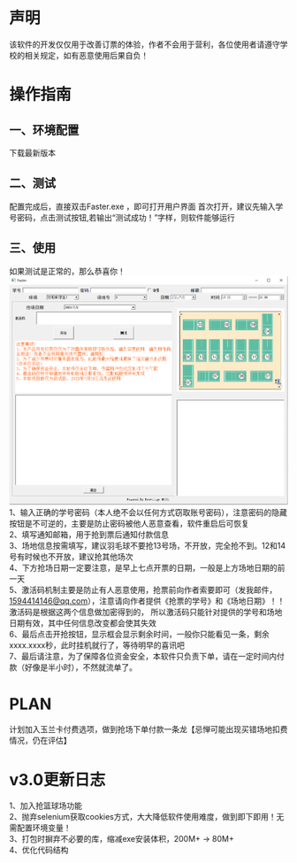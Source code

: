 # 声明  
该软件的开发仅仅用于改善订票的体验，作者不会用于营利，各位使用者请遵守学校的相关规定，如有恶意使用后果自负！  


# 操作指南
## 一、环境配置  
下载最新版本
## 二、测试
配置完成后，直接双击Faster.exe ，即可打开用户界面
首次打开，建议先输入学号密码，点击测试按钮,若输出“测试成功！”字样，则软件能够运行
## 三、使用
如果测试是正常的，那么恭喜你！ 
                              ![界面](picture/2.PNG)
1、输入正确的学号密码（本人绝不会以任何方式窃取账号密码），注意密码的隐藏按钮是不可逆的，主要是防止密码被他人恶意查看，软件重启后可恢复  
2、填写通知邮箱，用于抢到票后通知付款信息  
3、场地信息按需填写，建议羽毛球不要抢13号场，不开放，完全抢不到。12和14号有时候也不开放，建议抢其他场次  
4、下方抢场日期一定要注意，是早上七点开票的日期，一般是上方场地日期的前一天  
5、激活码机制主要是防止有人恶意使用，抢票前向作者索要即可（发我邮件，1594414146@qq.com），注意请向作者提供《抢票的学号》和《场地日期》！！激活码是根据这两个信息做加密得到的，
所以激活码只能针对提供的学号和场地日期有效，其中任何信息改变都会使其失效  
6、最后点击开抢按钮，显示框会显示剩余时间，一般你只能看见一条，剩余xxxx.xxxx秒，此时挂机就行了，等待明早的喜讯吧  
7、最后请注意，为了保障各位资金安全，本软件只负责下单，请在一定时间内付款（好像是半小时），不然就流单了。  

# PLAN  
计划加入玉兰卡付费选项，做到抢场下单付款一条龙【忌惮可能出现买错场地扣费情况，仍在评估】

# v3.0更新日志
1、加入抢篮球场功能   
2、抛弃selenium获取cookies方式，大大降低软件使用难度，做到即下即用！无需配置环境变量！  
3、打包时摒弃不必要的库，缩减exe安装体积，200M+ -> 80M+   
4、优化代码结构 



